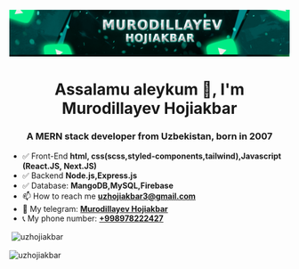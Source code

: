![logo](https://github.com/uzhojiakbar/uzhojiakbar/blob/master/banner.png)
<h1 align="center">Assalamu aleykum 👋, I'm Murodillayev Hojiakbar</h1>
<h3 align="center">A MERN stack developer from Uzbekistan, born in 2007</h3>


- ✅ Front-End **html, css(scss,styled-components,tailwind),Javascript (React.JS, Next.JS)**
- ✅ Backend **Node.js,Express.js**
- ✅ Database: **MangoDB,MySQL,Firebase**
- 📫 How to reach me **uzhojiakbar3@gmail.com**
- 💬 My telegram: **<a href="https://t.me/texnologik_sayohatchi">Murodillayev Hojiakbar</a>**
- 📞 My phone number: **<a href="tell:+998978222427">+998978222427</a>**


<p>&nbsp;<img align="center" src="https://github-readme-stats.vercel.app/api?username=uzhojiakbar&show_icons=true&locale=en" alt="uzhojiakbar" /></p>

<p><img align="center" src="https://github-readme-streak-stats.herokuapp.com/?user=uzhojiakbar&" alt="uzhojiakbar" /></p>
